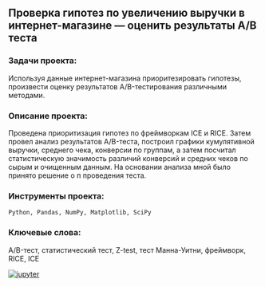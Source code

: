 ## Проверка гипотез по увеличению выручки в интернет-магазине — оценить результаты A/B теста

### Задачи проекта:
Используя данные интернет-магазина приоритезировать гипотезы, произвести оценку результатов A/B-тестирования различными методами.

### Описание проекта:
Проведена приоритизация гипотез по фреймворкам ICE и RICE. Затем провел анализ результатов A/B-теста, построил графики кумулятивной выручки, среднего чека,
конверсии по группам, а затем посчитал статистическую значимость различий конверсий и средних чеков по сырым и очищенным данным.
На основании анализа мной было принято решение о п проведения теста.

### Инструменты проекта:
<code>Python, Pandas, NumPy, Matplotlib, SciPy</code>

### Ключевые слова:
A/B-тест, статистический тест, Z-test, тест Манна-Уитни, фреймворк, RICE, ICE

[![jupyter](https://custom-icon-badges.herokuapp.com/badge/Notebook-24292f.svg?logo=jupyter&style=for-the-badge)](/ecommerce-hypothesis-ab-testing.ipynb)